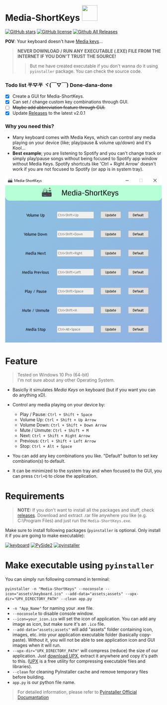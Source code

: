 # Media-ShortKeys <img src="https://cdn-icons-png.flaticon.com/512/4154/4154727.png"  width="50" height="50">

[![GitHub stars](https://img.shields.io/github/stars/CheapNightbot/Media-ShortKeys?style=social)](https://github.com/CheapNightbot/Media-ShortKeys/stargazers)
[![GitHub license](https://img.shields.io/github/license/CheapNightbot/Media-ShortKeys)](https://github.com/CheapNightbot/Media-ShortKeys/blob/main/LICENSE)
[![Github All Releases](https://img.shields.io/github/downloads/CheapNightbot/Media-ShortKeys/total.svg)]()

<B>POV</B>: Your keyboard doesn't have [Media keys](https://wiki.jriver.com/index.php/Keyboard_Media_Keys)...

> __NEVER DOWNLOAD / RUN ANY EXECUTABLE (.EXE) FILE FROM THE INTERNET IF YOU DON'T TRUST THE SOURCE!__
>> But me have created executable if you don't wanna do it using `pyinstaller` package. You can check the source code.

### Todo list ~~〒▽〒~~ ヾ(￣▽￣) Done-dana-done
- [x] Create a GUI for Media-ShortKeys.
- [x] Can set / change custom key combinations through GUI.
- [ ] ~~Maybe add abbreviation feature through GUI.~~
- [x] Update [Releases](https://github.com/CheapNightbot/Media-ShortKeys/releases) to the latest v2.0.1

### Why you need this?
- Many keyboard comes with Media Keys, which can control any media playing on your device (like; play/pause & volume up/down) and it's Kool...
- <B>Best example</B>; you are listening to Spotify and you can't change track or simply play/pause songs without being focused to Spotify app window without Media Keys. Spotify shortcuts like 'Ctrl + Right Arrow' doesn't work if you are not focused to Spotify (or app is in system tray).

<p align="center"> <img src="assets/MediaShortKeys_GUI_Screenshot.png"> </p>

# Feature
> Tested on Windows 10 Pro (64-bit)<br>I'm not sure about any other Operating System.
- Basiclly it simulates *Media Keys* on keyboard (but if you want you can do anything xD).
- Control any media playing on your device by:
    - Play / Pause: ``Ctrl + Shift + Space``
    - Volume Up: ``Ctrl + Shift + Up Arrow``
    - Volume Down: ``Ctrl + Shift + Down Arrow``
    - Mute / Unmute: ``Ctrl + Shift + M``
    - Next: ``Ctrl + Shift + Right Arrow``
    - Previous: ``Ctrl + Shift + Left Arrow``
    - Stop: ``Ctrl + Alt + Space``

- You can add any key combinations you like. "Default" button to set key combination(s) to default.

- It can be minimized to the system tray and when focused to the GUI, you can press `Ctrl+Q` to close the application.

# Requirements
> <B>NOTE:</B> If you don't want to install all the packages and stuff, check [releases](https://github.com/CheapNightbot/Media-ShortKeys/releases/tag/v2.0.1). Download and extract .rar file anywhere you like (e.g. C:\Program Files) and just run the `Media-ShortKeys.exe`.

Make sure to install following packages (`pyinstaller` is optional. Only install it if you are going to make executable):

[![keyboard](https://img.shields.io/badge/keyboard-v0.13.5-blue)](https://pypi.org/project/keyboard/)
[![PySide2](https://img.shields.io/badge/PySide2-5.15.2.1-blue)](https://pypi.org/project/PySide2/)
[![pyinstaller](https://img.shields.io/badge/pyinstaller-v5.7-blue)](https://pypi.org/project/pyinstaller/)
    
# Make executable using `pyinstaller`

You can simply run following command in terminal:
```
pyinstaller -n "Media-ShortKeys" --noconsole --icon="assets\keyboard.ico" --add-data="assets;assets" --upx-dir="UPX_DIRECTORY_PATH" --clean app.py
```
- ``-n "App_Name"`` for naming your .exe file.
- ``--noconsole`` to disable console window.
- ``--icon=your_icon.ico`` will set the icon of application. You can add any image as icon, but make sure it's an `.ico` file.
- ``--add-data="assets;assets"`` will add "assets" folder containing icon, images, etc. into your application executable folder (basically copy-paste). Without it, you will not be able to see application icon and GUI images when it will run.
- ``--upx-dir="UPX_DIRECTORY_PATH"`` will compress (reduce) the size of our application. Just [download UPX](https://github.com/upx/upx/releases/tag/v4.0.2), extract it anywhere and copy it's path to this. ([UPX](https://upx.github.io/) is a free utility for compressing executable files and libraries).
- ``--clean`` for cleaning PyInstaller cache and remove temporary files before building.
- ``app.py`` is our python file name.

>  For detailed information, please refer to [Pyinstaller Official Documantation](https://pyinstaller.org/en/stable/)

